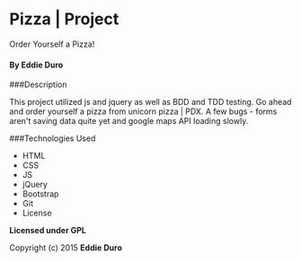 # Pizza | Project
Order Yourself a Pizza!

#### By Eddie Duro

###Description

This project utilized js and jquery as well as BDD and TDD testing. Go ahead and order yourself a pizza from unicorn pizza | PDX. A few bugs - forms aren't saving data quite yet and google maps API loading slowly.

###Technologies Used

* HTML
* CSS
* JS
* jQuery
* Bootstrap
* Git
* License

**Licensed under GPL**

Copyright (c) 2015 **Eddie Duro**